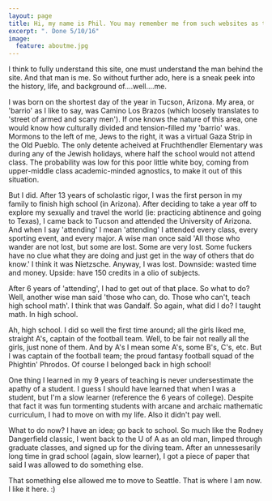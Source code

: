 ```yaml
---
layout: page
title: Hi, my name is Phil. You may remember me from such websites as the one you are looking at right now
excerpt: ". Done 5/10/16"
image:
  feature: aboutme.jpg
---
```




I think to fully understand this site, one must understand the man behind the site. And that man is me. So without further ado, here is a sneak peek into the history, life, and background of....well....me.  


I was born on the shortest day of the year in Tucson, Arizona. My area, or 'barrio' as I like to say, was Camino Los Brazos (which loosely translates to 'street of armed and scary men'). If one knows the nature of this area, one would know how culturally divided and tension-filled my 'barrio' was. Mormons to the left of me, Jews to the right, it was a virtual Gaza Strip in the Old Pueblo. The only detente acheived at Fruchthendler Elementary was during any of the Jewish holidays, where half the school would not attend class. The probability was low for this poor little white boy, coming from upper-middle class academic-minded agnostics, to make it out of this situation.

But I did. After 13 years of scholastic rigor, I was the first person in my family to finish high school (in Arizona). After deciding to take a year off to explore my sexually and travel the world (ie: practicing abtinence and going to Texas), I came back to Tucson and attended the University of Arizona. And when I say 'attending' I mean 'attending' I attended every class, every sporting event, and every major. A wise man once said 'All those who wander are not lost, but some are lost. Some are very lost. Some fuckers have no clue what they are doing and just get in the way of others that do know.' I think it was Nietzsche. Anyway, I was lost. Downside: wasted time and money. Upside: have 150 credits in a olio of subjects. 

After 6 years of 'attending', I had to get out of that place. So what to do? Well, another wise man said 'those who can, do. Those who can't, teach high school math'. I think that was Gandalf. So again, what did I do? I taught math. In high school. 

Ah, high school. I did so well the first time around; all the girls liked me, straight A's, captain of the football team. Well, to be fair not really all the girls, just none of them. And by A's I mean some A's, some B's, C's, etc. But I was captain of the football team; the proud fantasy football squad of the Phightin' Phrodos. Of course I belonged back in high school!

One thing I learned in my 9 years of teaching is never undersestimate the apathy of a student. I guess I should have learned that when I was a student, but I'm a slow learner (reference the 6 years of college). Despite that fact it was fun tormenting students with arcane and archaic mathematic curriculum, I had to move on with my life. Also it didn't pay well. 

What to do now? I have an idea; go back to school. So much like the Rodney Dangerfield classic, I went back to the U of A as an old man, limped through graduate classes, and signed up for the diving team. After an unnessesarily long time in grad school (again, slow learner), I got a piece of paper that said I was allowed to do something else. 

That something else allowed me to move to Seattle. That is where I am now. I like it here. :)




